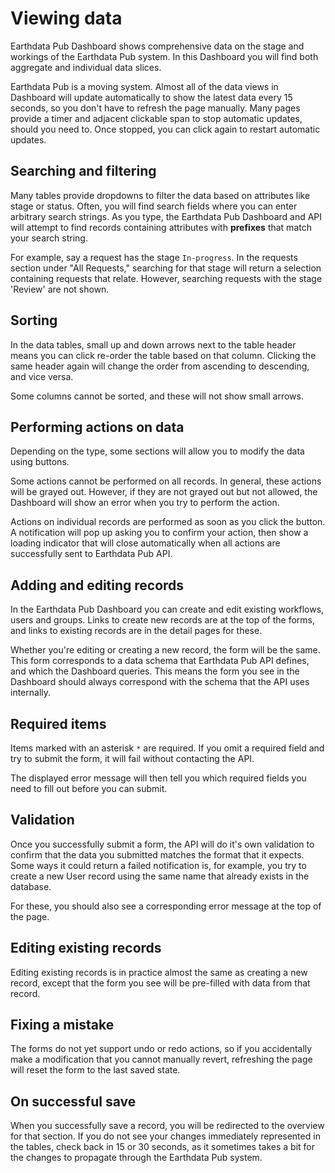 # Viewing data

Earthdata Pub Dashboard shows comprehensive data on the stage and workings of the
Earthdata Pub system. In this Dashboard you will find both aggregate and individual
data slices.

Earthdata Pub is a moving system. Almost all of the data views in Dashboard will
update automatically to show the latest data every 15 seconds, so you don't have
to refresh the page manually. Many pages provide a timer and adjacent clickable span
to stop automatic updates, should you need to. Once stopped, you can click again
to restart automatic updates.

## Searching and filtering

Many tables provide dropdowns to filter the data based on attributes like stage
or status. Often, you will find search fields where you can enter arbitrary search
strings. As you type, the Earthdata Pub Dashboard and API will attempt to find
records containing attributes with **prefixes** that match your search string.

For example, say a request has the stage `In-progress`. In the requests
section under "All Requests," searching for that stage will return a selection
containing requests that relate. However, searching requests with the stage
'Review' are not shown.

## Sorting

In the data tables, small up and down arrows next to the table header means you
can click re-order the table based on that column. Clicking the same header again
will change the order from ascending to descending, and vice versa.

Some columns cannot be sorted, and these will not show small arrows.

## Performing actions on data

Depending on the type, some sections will allow you to modify the data using buttons.

Some actions cannot be performed on all records. In general, these actions will be
grayed out. However, if they are not grayed out but not allowed, the Dashboard will
show an error when you try to perform the action.

Actions on individual records are performed as soon as you click the button. A
notification will pop up asking you to confirm your action, then show a loading
indicator that will close automatically when all actions are successfully sent to
Earthdata Pub API.

## Adding and editing records

In the Earthdata Pub Dashboard you can create and edit existing workflows, users
and groups. Links to create new records are at the top of the forms, and links to
existing records are in the detail pages for these.

Whether you're editing or creating a new record, the form will be the same. This
form corresponds to a data schema that Earthdata Pub API defines, and which the Dashboard
queries. This means the form you see in the Dashboard should always correspond with
the schema that the API uses internally.

## Required items

Items marked with an asterisk `*` are required. If you omit a required field and
try to submit the form, it will fail without contacting the API.

The displayed error message will then tell you which required fields you need to
fill out before you can submit.

## Validation

Once you successfully submit a form, the API will do it's own validation to confirm
that the data you submitted matches the format that it expects. Some ways it could
return a failed notification is, for example, you try to create a new User record
using the same name that already exists in the database.

For these, you should also see a corresponding error message at the top of the page.

## Editing existing records

Editing existing records is in practice almost the same as creating a new record,
except that the form you see will be pre-filled with data from that record.

## Fixing a mistake

The forms do not yet support undo or redo actions, so if you accidentally make a
modification that you cannot manually revert, refreshing the page will reset the
form to the last saved state.

## On successful save

When you successfully save a record, you will be redirected to the overview for
that section. If you do not see your changes immediately represented in the tables,
check back in 15 or 30 seconds, as it sometimes takes a bit for the changes to propagate
through the Earthdata Pub system.
